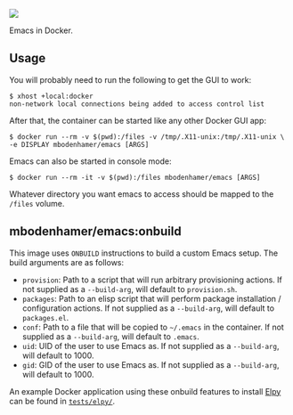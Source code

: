 [![](https://travis-ci.org/mbodenhamer/docker-emacs.svg?branch=onbuild)](https://travis-ci.org/mbodenhamer/docker-emacs)

Emacs in Docker.

Usage
-----

You will probably need to run the following to get the GUI to work:

    $ xhost +local:docker
    non-network local connections being added to access control list


After that, the container can be started like any other Docker GUI app:

    $ docker run --rm -v $(pwd):/files -v /tmp/.X11-unix:/tmp/.X11-unix \
	-e DISPLAY mbodenhamer/emacs [ARGS]


Emacs can also be started in console mode:

    $ docker run --rm -it -v $(pwd):/files mbodenhamer/emacs [ARGS]


Whatever directory you want emacs to access should be mapped to the `/files` volume.


mbodenhamer/emacs:onbuild
-------------------------

This image uses `ONBUILD` instructions to build a custom Emacs setup. The build arguments are as follows:

* `provision`: Path to a script that will run arbitrary provisioning actions. If not supplied as a `--build-arg`, will default to `provision.sh`.
* `packages`: Path to an elisp script that will perform package installation / configuration actions. If not supplied as a `--build-arg`, will default to `packages.el`.
* `conf`: Path to a file that will be copied to `~/.emacs` in the container. If not supplied as a `--build-arg`, will default to `.emacs`.
* `uid`: UID of the user to use Emacs as. If not supplied as a `--build-arg`, will default to 1000.
* `gid`: GID of the user to use Emacs as. If not supplied as a `--build-arg`, will default to 1000.


An example Docker application using these onbuild features to install [Elpy](https://github.com/jorgenschaefer/elpy) can be found in [`tests/elpy/`](https://github.com/mbodenhamer/docker-emacs/tree/onbuild/tests/elpy).

